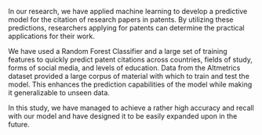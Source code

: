 In our research, we have applied machine learning to develop a predictive model for the citation of research papers in patents. By utilizing these predictions, researchers applying for patents can determine the practical applications for their work. 

We have used a Random Forest Classifier and a large set of training features to quickly predict patent citations across countries, fields of study, forms of social media, and levels of education. Data from the Altmetrics dataset provided a large corpus of material with which to train and test the model. This enhances the prediction capabilities of the model while making it generalizable to unseen data. 

In this study, we have managed to achieve a rather high accuracy and recall with our model and have designed it to be easily expanded upon in the future. 

